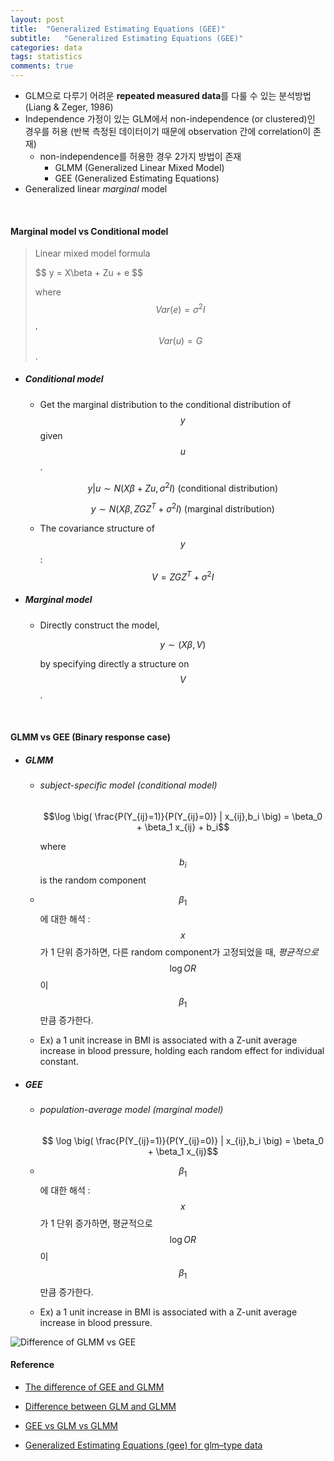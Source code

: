 ```yaml
---
layout: post
title:  "Generalized Estimating Equations (GEE)"
subtitle:   "Generalized Estimating Equations (GEE)"
categories: data
tags: statistics
comments: true
---
```




- GLM으로 다루기 어려운 **repeated measured data**를 다룰 수 있는 분석방법 (Liang &  Zeger, 1986)
- Independence 가정이 있는 GLM에서 non-independence (or clustered)인 경우를 허용 (반복 측정된 데이터이기 때문에 observation 간에 correlation이 존재)
  - non-independence를 허용한 경우 2가지 방법이 존재
    - GLMM (Generalized Linear Mixed Model)
    - GEE (Generalized Estimating Equations)
- Generalized linear *marginal* model

<br>

#### Marginal model vs Conditional model

> Linear mixed model formula
> 
>  \$$  y = X\beta + Zu + e $$
> 
> where $$ Var(e) = \sigma^2I$$, $$Var(u)=G$$.

- ##### Conditional model 

  - Get the marginal distribution to the conditional distribution of $$y$$ given $$u$$.

    $$y|u \sim N(X\beta+Zu, \sigma^2I) \text{ (conditional distribution)}$$

    $$y \sim N(X\beta, ZGZ^T+\sigma^2I) \text{ (marginal distribution)}$$

  - The covariance structure of $$y$$ : $$V=ZGZ^T+\sigma^2I$$

- ##### Marginal model

  - Directly construct the model, 
    
    $$y \sim (X\beta, V)$$
    
    by specifying directly a structure on $$V$$.

<br>

#### GLMM vs GEE (Binary response case)

- ##### GLMM

  - ###### subject-specific model (conditional model)

    $$\log \big( \frac{P(Y_{ij}=1)}{P(Y_{ij}=0)} | x_{ij},b_i \big) = \beta_0 + \beta_1 x_{ij} + b_i$$

    where $$b_i$$ is the random component

  - $$\beta_1$$에 대한 해석 : $$x$$가 1 단위 증가하면, 다른 random component가 고정되었을 때, *평균적으로*  $$\log OR$$이 $$\beta_1$$만큼 증가한다.
  - Ex) a 1 unit increase in BMI is associated with a Z-unit average increase in blood pressure, holding each random effect for individual constant.

- ##### GEE

  - ###### population-average model (marginal model)

    $$ \log \big( \frac{P(Y_{ij}=1)}{P(Y_{ij}=0)} | x_{ij},b_i \big) = \beta_0 + \beta_1 x_{ij}$$
  
  - $$\beta_1$$에 대한 해석 : $$x$$가 1 단위 증가하면, 평균적으로 $$\log OR$$이 $$\beta_1$$만큼 증가한다.
  - Ex) a 1 unit increase in BMI is associated with a Z-unit average increase in blood pressure.


![Difference of GLMM vs GEE](https://i.stack.imgur.com/elkIH.png)



#### Reference

- [The difference of GEE and GLMM](https://stats.stackexchange.com/questions/17331/what-is-the-difference-between-generalized-estimating-equations-and-glmm)

- [Difference between GLM and GLMM](https://stats.stackexchange.com/questions/32419/difference-between-generalized-linear-models-generalized-linear-mixed-models)

- [GEE vs GLM vs GLMM](http://blog.naver.com/PostView.nhn?blogId=jae_won8716&logNo=220836076705&parentCategoryNo=&categoryNo=40&viewDate=&isShowPopularPosts=true&from=search)

- [Generalized Estimating Equations (gee) for glm–type data](http://staff.pubhealth.ku.dk/~pd/mixed-jan.2006/R-mixed-geeglm-Lecture.pdf)